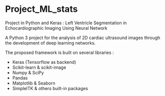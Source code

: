 # Project_ML_stats
Project in Python and Keras : Left Ventricle Segmentation in Echocardiographic Imaging Using Neural Network

A Python 3 project for the analysis of 2D cardiac ultrasound images through the development of deep learning networks. 

The proposed framework is built on several libraries : 

- Keras (Tensorflow as backend)
- Scikit-learn & scikit-image
- Numpy & SciPy
- Pandas
- Matplotlib & Seaborn
- SimpleITK & others built-in packages

